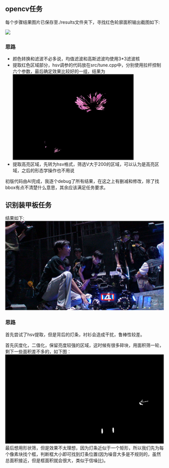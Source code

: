 ## opencv任务
每个步骤结果图片已保存至./results文件夹下，寻找红色轮廓面积输出截图如下:

![](./results/screenshot.jpg)

### 思路
- 颜色转换和滤波不必多说，均值滤波和高斯滤波均使用3*3滤波核
- 提取红色区域部分，hsv调参的代码放在src/tune.cpp中，分别使用拉杆控制六个参数，最后确定效果比较好的一组，结果为![](./results/5_redMask.png)
- 提取高亮区域，先转为hsv格式，筛选V大于200的区域，可以认为是高亮区域，之后的形态学操作也不用说

初版代码由AI完成，我逐个debug了所有结果，在这之上有删减和修改，除了找bbox有点不清楚什么意思，其余应该满足任务要求。

## 识别装甲板任务
结果如下:
![](./results/detect_result.png)
### 思路
首先尝试了hsv提取，但是背后的灯条，衬衫会造成干扰，鲁棒性较差。

首先灰度化，二值化，保留亮度较强的区域，这时候有很多碎块，用面积筛一轮，剩下一些面积差不多的，如下图：
![](./results/1.png)
最后想用形状筛，但是效果不太理想，因为灯条近似于一个矩形，所以我们先为每个像素块找个框，判断框大小即可找到灯条位置(因为噪音大多是不规则的，虽然总面积接近，但是框面积就会很大，类似于信噪比)。
